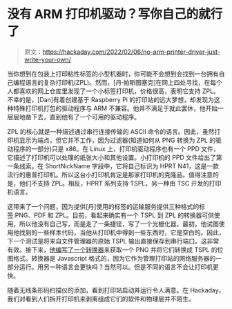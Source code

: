 # 没有 ARM 打印机驱动？写你自己的就行了

> 原文：<https://hackaday.com/2022/02/06/no-arm-printer-driver-just-write-your-own/>

当你想到在包装上打印粘性标签的小型机器时，你可能不会想到会找到一台拥有自己编程语言的复杂打印机(ZPL)。然而，[丹·帕斯图塞克]在网上四处寻找，在每个人都喜欢的网上仓库里发现了一个小标签打印机，价格很高，表明它支持 ZPL。不幸的是，[Dan]有着创建基于 Raspberry Pi 的打印站的远大梦想，却发现为这种特殊打印机打包的驱动程序与 ARM 不兼容。他并不满足于就此罢休，他开始一层层地凿下去，直到他有了一个可用的驱动程序。

ZPL 的核心就是一种描述通过串行连接传输的 ASCII 命令的语言。因此，虽然打印机显示为端点，但它并不工作，因为过滤器(知道如何从 PNG 转换为 ZPL 的驱动程序的一部分)只是 x86。在 Linux 上，打印机驱动程序也有一个 PPD 文件，它描述了打印机可以处理的纸张大小和其他设置。小打印机的 PPD 文件给出了第一条线索。在 ShortNickName 字段中，它将自己标识为 HPRT N41，这是一款流行的惠普打印机。所以这台小打印机肯定是那家打印机的克隆品。值得注意的是，他们不支持 ZPL。相反，HPRT 系列支持 TSPL，另一种由 TSC 开发的打印机语言。

这带来了一个问题，因为提供[丹]使用的标签的运输服务提供三种格式的标签:PNG、PDF 和 ZPL。目前，看起来确实有一个 TSPL 到 ZPL 的转换器可供使用，所以他没有自己写，而是走了一条捷径，写了一个光栅化器。最初，他试图使用他找到的一些样本代码，当他从打印机中得到一些东西时，它是空白的。因此，下一个测试是将来自文件管理器的原始 TSPL 输出直接保存到串行端口。这非常有效。接下来，[他编写了一个转换器](https://github.com/kubesail/raster-to-tspl-js/blob/main/print.js)来获取一个 PNG 并将它们转换成 TSPL 的位图格式。转换器是 Javascript 格式的，因为它作为管理打印站的网络服务器的一部分运行。用另一种语言会更快吗？当然可以。但是不同的语言不会让打印机更快。

随着无线条形码扫描仪的添加，看到打印站启动并运行令人满意。在 Hackaday，我们对看到人们拆开打印机来剥离组成它们的软件和物理层并不陌生。